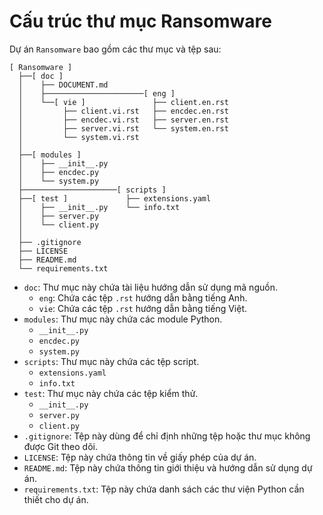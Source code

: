 # Cấu trúc thư mục Ransomware

Dự án `Ransomware` bao gồm các thư mục và tệp sau:
```
[ Ransomware ]
  ├──[ doc ]
  │    ├── DOCUMENT.md
  │    ├──────────────────────[ eng ]
  │    └──[ vie ]               ├── client.en.rst
  │         ├── client.vi.rst   ├── encdec.en.rst
  │         ├── encdec.vi.rst   ├── server.en.rst
  │         ├── server.vi.rst   └── system.en.rst
  │         └── system.vi.rst
  │
  ├──[ modules ]        
  │    ├── __init__.py    
  │    ├── encdec.py
  │    └── system.py
  ├─────────────────────[ scripts ]
  ├──[ test ]             ├── extensions.yaml
  │    ├── __init__.py    └── info.txt
  │    ├── server.py 
  │    └── client.py
  │
  ├── .gitignore 
  ├── LICENSE
  ├── README.md
  └── requirements.txt
```
- `doc`: Thư mục này chứa tài liệu hướng dẫn sử dụng mã nguồn.
    - `eng`: Chứa các tệp `.rst` hướng dẫn bằng tiếng Anh.
    - `vie`: Chứa các tệp `.rst` hướng dẫn bằng tiếng Việt.
- `modules`: Thư mục này chứa các module Python.
    - `__init__.py`
    - `encdec.py`
    - `system.py`
- `scripts`: Thư mục này chứa các tệp script.
    - `extensions.yaml`
    - `info.txt`
- `test`: Thư mục này chứa các tệp kiểm thử.
    - `__init__.py`
    - `server.py`
    - `client.py`
- `.gitignore`: Tệp này dùng để chỉ định những tệp hoặc thư mục không được Git theo dõi.
- `LICENSE`: Tệp này chứa thông tin về giấy phép của dự án.
- `README.md`: Tệp này chứa thông tin giới thiệu và hướng dẫn sử dụng dự án.
- `requirements.txt`: Tệp này chứa danh sách các thư viện Python cần thiết cho dự án.
